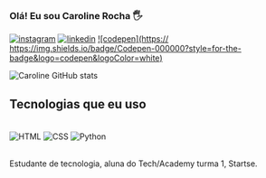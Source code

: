 ### Olá! Eu sou Caroline Rocha 🖐️

[![instagram](https://img.shields.io/badge/Instagram-E4405F?style=for-the-badge&logo=instagram&logoColor=white)](https://instagram.com/rocha.hc)
[![linkedin](https://img.shields.io/badge/LinkedIn-0077B5?style=for-the-badge&logo=linkedin&logoColor=white)](https://instagram.com/carolinerocha)
[![codepen](https://	https://img.shields.io/badge/Codepen-000000?style=for-the-badge&logo=codepen&logoColor=white)](https://instagram.com/carolhr)


![Caroline GitHub stats](https://github-readme-stats.vercel.app/api?username=carolhr&show_icons=true&theme=radical)

## Tecnologias que eu uso

<div style="display: inline_bloch"><br/>
  <img align="center" alt="HTML" src= https://img.shields.io/badge/HTML-239120?style=for-the-badge&logo=html5&logoColor=white />
   <img align="center" alt="CSS" src= https://img.shields.io/badge/CSS3-1572B6?style=for-the-badge&logo=css3&logoColor=white />
   <img align="center" alt="Python" src=https://img.shields.io/badge/Python-14354C?style=for-the-badge&logo=python&logoColor=white />
</div><br/>


Estudante de tecnologia, aluna do Tech/Academy turma 1, Startse.
